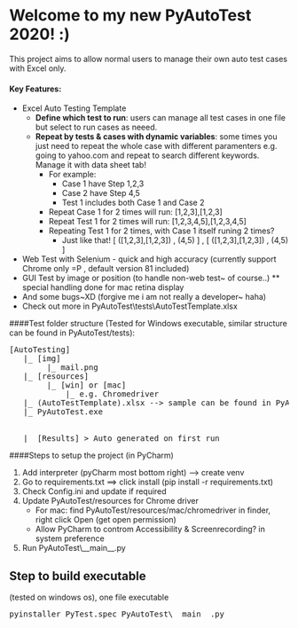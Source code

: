 # Welcome to my new PyAutoTest 2020!  :)

This project aims to allow normal users to manage their own auto test cases with Excel only.

#### Key Features:
* Excel Auto Testing Template
    * **Define which test to run**: users can manage all test cases in one file but select to run cases as neeed.
    * **Repeat by tests & cases with dynamic variables**: some times you just need to repeat the whole case with different paramenters e.g. going to yahoo.com and repeat to search different keywords. Manage it with data sheet tab!
        * For example:
            * Case 1 have Step 1,2,3
            * Case 2 have Step 4,5
            * Test 1 includes both Case 1 and Case 2
        * Repeat Case 1 for 2 times will run: [1,2,3],[1,2,3]
        * Repeat Test 1 for 2 times will run: [1,2,3,4,5],[1,2,3,4,5]
        * Repeating Test 1 for 2 times, with Case 1 itself runing 2 times?
            * Just like that! [ ([1,2,3],[1,2,3]) , (4,5) ] , [ ([1,2,3],[1,2,3]) , (4,5) ]
* Web Test with Selenium - quick and high accuracy (currently support Chrome only =P , default version 81 included)
* GUI Test by image or position (to handle non-web test~ of course..) ** special handling done for mac retina display
* And some bugs~XD (forgive me i am not really a developer~ haha)
* Check out more in PyAutoTest\tests\AutoTestTemplate.xlsx

####Test folder structure 
(Tested for Windows executable, similar structure can be found in PyAutoTest/tests):
<pre>
[AutoTesting]
   |_ [img]
        |_ mail.png
   |_ [resources]
        |_ [win] or [mac]
            |_ e.g. Chromedriver
   |_ (AutoTestTemplate).xlsx --> sample can be found in PyAutoTest/tests
   |_ PyAutoTest.exe
   
   
   |_ [Results] > Auto generated on first run
</pre>


####Steps to setup the project (in PyCharm) 
1. Add interpreter (pyCharm most bottom right) --> create venv
2. Go to requirements.txt ==> click install (pip install -r requirements.txt)
3. Check Config.ini and update if required
4. Update PyAutoTest/resources for Chrome driver
    * For mac: find PyAutoTest/resources/mac/chromedriver in finder, right click Open (get open permission)
    * Allow PyCharm to controm Accessibility & Screenrecording? in system preference
5. Run PyAutoTest\\\_\_main\_\_.py

## Step to build executable
(tested on windows os), one file executable
<pre>
pyinstaller PyTest.spec PyAutoTest\__main__.py
</pre>